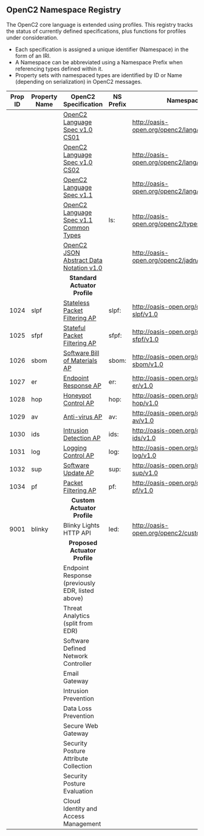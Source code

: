 ## OpenC2 Namespace Registry

The OpenC2 core language is extended using profiles.
This registry tracks the status of currently defined specifications,
plus functions for profiles under consideration.

* Each specification is assigned a unique identifier (Namespace) in the form of an IRI.
* A Namespace can be abbreviated using a Namespace Prefix when referencing types defined within it.
* Property sets with namespaced types are identified by ID or Name (depending on serialization) in OpenC2 messages.

| Prop ID | Property Name | OpenC2 Specification                                                                              | NS Prefix | Namespace                                     |
|---------|---------------|---------------------------------------------------------------------------------------------------|-----------|-----------------------------------------------|
|         |               | [OpenC2 Language Spec v1.0 CS01](https://github.com/oasis-tcs/openc2-oc2ls)                       |           | http://oasis-open.org/openc2/lang/v1.0        |
|         |               | [OpenC2 Language Spec v1.0 CS02](https://github.com/oasis-tcs/openc2-oc2ls)                       |           | http://oasis-open.org/openc2/lang/v1.0.1      |
|         |               | [OpenC2 Language Spec v1.1](https://github.com/oasis-tcs/openc2-oc2ls)                            |           | http://oasis-open.org/openc2/lang/v1.1        |
|         |               | [OpenC2 Language Spec v1.1 Common Types](https://github.com/oasis-tcs/openc2-oc2ls)               | ls:       | http://oasis-open.org/openc2/types/v1.1       |
|         |               | [OpenC2 JSON Abstract Data Notation v1.0](https://github.com/oasis-tcs/openc2-jadn)               |           | http://oasis-open.org/openc2/jadn/v1.0        |
|         |               | <div style="text-align: center">**Standard Actuator Profile**</div>                               |           |                                               |
| 1024    | slpf          | [Stateless Packet Filtering AP](https://github.com/oasis-tcs/openc2-apsc-stateless-packet-filter) | slpf:     | http://oasis-open.org/openc2/ap-slpf/v1.0     |
| 1025    | sfpf          | [Stateful Packet Filtering AP](https://github.com/oasis-tcs/openc2-ap-sfpf)                       | sfpf:     | http://oasis-open.org/openc2/ap-sfpf/v1.0     |
| 1026    | sbom          | [Software Bill of Materials AP](https://github.com/oasis-tcs/openc2-ap-sbom)                      | sbom:     | http://oasis-open.org/openc2/ap-sbom/v1.0     |
| 1027    | er            | [Endpoint Response AP](https://github.com/oasis-tcs/openc2-ap-er)                                 | er:       | http://oasis-open.org/openc2/ap-er/v1.0       |
| 1028    | hop           | [Honeypot Control AP](https://github.com/oasis-tcs/openc2-ap-honeypots)                           | hop:      | http://oasis-open.org/openc2/ap-hop/v1.0      |
| 1029    | av            | [Anti-virus AP](https://github.com/oasis-tcs/openc2-ap-av)                                        | av:       | http://oasis-open.org/openc2/ap-av/v1.0       |
| 1030    | ids           | [Intrusion Detection AP](https://github.com/oasis-tcs/openc2-ap-ids)                              | ids:      | http://oasis-open.org/openc2/ap-ids/v1.0      |
| 1031    | log           | [Logging Control AP](https://github.com/oasis-tcs/openc2-ap-lc)                                   | log:      | http://oasis-open.org/openc2/ap-log/v1.0      |
| 1032    | sup           | [Software Update AP](https://github.com/oasis-tcs/openc2-ap-sup)                                  | sup:      | http://oasis-open.org/openc2/ap-sup/v1.0      |
| 1034    | pf            | [Packet Filtering AP](https://github.com/oasis-tcs/openc2-ap-pf)                                  | pf:       | http://oasis-open.org/openc2/ap-pf/v1.0       |
|         |               | <div style="text-align: center">**Custom Actuator Profile**</div>                                 |           |                                               |
| 9001    | blinky        | Blinky Lights HTTP API                                                                            | led:      | http://oasis-open.org/openc2/custom/haha/v1.0 |
|         |               | <div style="text-align: center">**Proposed Actuator Profile**</div>                               |           |                                               |
|         |               | Endpoint Response (previously EDR, listed above)                                                  |           |                                               |
|         |               | Threat Analytics (split from EDR)                                                                 |           |                                               |
|         |               | Software Defined Network Controller                                                               |           |                                               |
|         |               | Email Gateway                                                                                     |           |                                               |
|         |               | Intrusion Prevention                                                                              |           |                                               |
|         |               | Data Loss Prevention                                                                              |           |                                               |
|         |               | Secure Web Gateway                                                                                |           |                                               |
|         |               | Security Posture Attribute Collection                                                             |           |                                               |
|         |               | Security Posture Evaluation                                                                       |           |                                               |
|         |               | Cloud Identity and Access Management                                                              |           |                                               |
